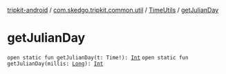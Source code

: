 [tripkit-android](../../index.md) / [com.skedgo.tripkit.common.util](../index.md) / [TimeUtils](index.md) / [getJulianDay](./get-julian-day.md)

# getJulianDay

`open static fun getJulianDay(t: Time!): `[`Int`](https://kotlinlang.org/api/latest/jvm/stdlib/kotlin/-int/index.html)
`open static fun getJulianDay(millis: `[`Long`](https://kotlinlang.org/api/latest/jvm/stdlib/kotlin/-long/index.html)`): `[`Int`](https://kotlinlang.org/api/latest/jvm/stdlib/kotlin/-int/index.html)